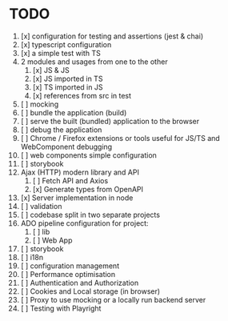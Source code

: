 # TODO

1. [x] configuration for testing and assertions (jest & chai)
2. [x] typescript configuration
3. [x] a simple test with TS
4. 2 modules and usages from one to the other
   1. [x] JS & JS
   2. [x] JS imported in TS
   3. [x] TS imported in JS
   4. [x] references from src in test
5. [ ] mocking
6. [ ] bundle the application (build)
7. [ ] serve the built (bundled) application to the browser
8. [ ] debug the application
9. [ ] Chrome / Firefox extensions or tools useful for JS/TS and WebComponent debugging
10. [ ] web components simple configuration
11. [ ] storybook
12. Ajax (HTTP) modern library and API
    1. [ ] Fetch API and Axios
    2. [x] Generate types from OpenAPI
13. [x] Server implementation in node
14. [ ] validation
15. [ ] codebase split in two separate projects
16. ADO pipeline configuration for project:
    1. [ ] lib
    2. [ ] Web App
17. [ ] storybook
18. [ ] i18n
19. [ ] configuration management
20. [ ] Performance optimisation
21. [ ] Authentication and Authorization
22. [ ] Cookies and Local storage (in browser)
23. [ ] Proxy to use mocking or a locally run backend server
24. [ ] Testing with Playright
